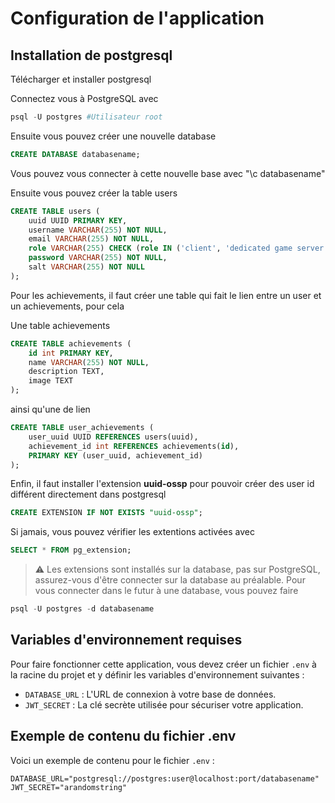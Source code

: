 # Configuration de l'application

## Installation de postgresql

Télécharger et installer postgresql

Connectez vous à PostgreSQL avec
```powershell
psql -U postgres #Utilisateur root
```

Ensuite vous pouvez créer une nouvelle database
```sql
CREATE DATABASE databasename;
```

Vous pouvez vous connecter à cette nouvelle base avec "\c databasename"

Ensuite vous pouvez créer la table users
```sql
CREATE TABLE users (
    uuid UUID PRIMARY KEY,
    username VARCHAR(255) NOT NULL,
    email VARCHAR(255) NOT NULL,
    role VARCHAR(255) CHECK (role IN ('client', 'dedicated game server')),
    password VARCHAR(255) NOT NULL,
    salt VARCHAR(255) NOT NULL
);
```

Pour les achievements, il faut créer une table qui fait le lien entre un user et un achievements, pour cela

Une table achievements
```sql
CREATE TABLE achievements (
    id int PRIMARY KEY,
    name VARCHAR(255) NOT NULL,
    description TEXT,
    image TEXT
);
```

ainsi qu'une de lien
```sql
CREATE TABLE user_achievements (
    user_uuid UUID REFERENCES users(uuid),
    achievement_id int REFERENCES achievements(id),
    PRIMARY KEY (user_uuid, achievement_id)
);
```


Enfin, il faut installer l'extension **uuid-ossp** pour pouvoir créer des user id différent directement dans postgresql
```sql
CREATE EXTENSION IF NOT EXISTS "uuid-ossp";
```

Si jamais, vous pouvez vérifier les extentions activées avec 
```sql
SELECT * FROM pg_extension;
```

> :warning: Les extensions sont installés sur la database, pas sur PostgreSQL, assurez-vous d'être connecter sur la database au préalable.
Pour vous connecter dans le futur à une database, vous pouvez faire
```sql
psql -U postgres -d databasename
```


## Variables d'environnement requises

Pour faire fonctionner cette application, vous devez créer un fichier `.env` à la racine du projet et y définir les variables d'environnement suivantes :

- `DATABASE_URL` : L'URL de connexion à votre base de données.
- `JWT_SECRET` : La clé secrète utilisée pour sécuriser votre application.

## Exemple de contenu du fichier .env

Voici un exemple de contenu pour le fichier `.env` :

```console
DATABASE_URL="postgresql://postgres:user@localhost:port/databasename"
JWT_SECRET="arandomstring"
```

